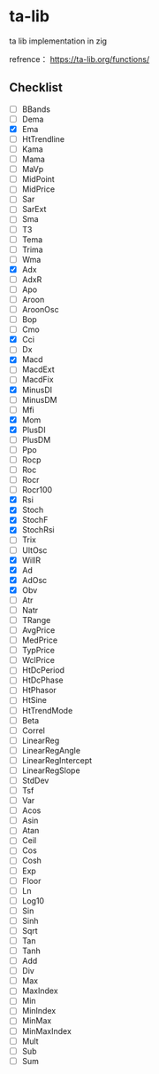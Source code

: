 # ta-lib
ta lib implementation in zig

refrence： https://ta-lib.org/functions/

## Checklist

- [ ] BBands
- [ ] Dema
- [x] Ema
- [ ] HtTrendline
- [ ] Kama
- [ ] Mama
- [ ] MaVp
- [ ] MidPoint
- [ ] MidPrice
- [ ] Sar
- [ ] SarExt
- [ ] Sma
- [ ] T3
- [ ] Tema
- [ ] Trima
- [ ] Wma
- [x] Adx
- [ ] AdxR
- [ ] Apo
- [ ] Aroon
- [ ] AroonOsc
- [ ] Bop
- [ ] Cmo
- [x]  Cci
- [ ] Dx
- [x] Macd
- [ ] MacdExt
- [ ] MacdFix
- [x] MinusDI
- [ ] MinusDM
- [ ] Mfi
- [x] Mom
- [x] PlusDI
- [ ] PlusDM
- [ ] Ppo
- [ ] Rocp
- [ ] Roc
- [ ] Rocr
- [ ] Rocr100
- [x] Rsi
- [x] Stoch
- [x] StochF
- [x] StochRsi
- [ ] Trix
- [ ] UltOsc
- [x] WillR
- [x] Ad
- [x] AdOsc
- [x] Obv
- [ ] Atr
- [ ] Natr
- [ ] TRange
- [ ] AvgPrice
- [ ] MedPrice
- [ ] TypPrice
- [ ] WclPrice
- [ ] HtDcPeriod
- [ ] HtDcPhase
- [ ] HtPhasor
- [ ] HtSine
- [ ] HtTrendMode
- [ ] Beta
- [ ] Correl
- [ ] LinearReg
- [ ] LinearRegAngle
- [ ] LinearRegIntercept
- [ ] LinearRegSlope
- [ ] StdDev
- [ ] Tsf
- [ ] Var
- [ ] Acos
- [ ] Asin
- [ ] Atan
- [ ] Ceil
- [ ] Cos
- [ ] Cosh
- [ ] Exp
- [ ] Floor
- [ ] Ln
- [ ] Log10
- [ ] Sin
- [ ] Sinh
- [ ] Sqrt
- [ ] Tan
- [ ] Tanh
- [ ] Add
- [ ] Div
- [ ] Max
- [ ] MaxIndex
- [ ] Min
- [ ] MinIndex
- [ ] MinMax
- [ ] MinMaxIndex
- [ ] Mult
- [ ] Sub
- [ ] Sum